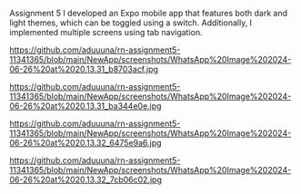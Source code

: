 Assignment 5
I developed an Expo mobile app that features both dark and light themes, which can be toggled using a switch. Additionally, I implemented multiple screens using tab navigation.


https://github.com/aduuuna/rn-assignment5-11341365/blob/main/NewApp/screenshots/WhatsApp%20Image%202024-06-26%20at%2020.13.31_b8703acf.jpg

https://github.com/aduuuna/rn-assignment5-11341365/blob/main/NewApp/screenshots/WhatsApp%20Image%202024-06-26%20at%2020.13.31_ba344e0e.jpg

https://github.com/aduuuna/rn-assignment5-11341365/blob/main/NewApp/screenshots/WhatsApp%20Image%202024-06-26%20at%2020.13.32_6475e9a6.jpg

https://github.com/aduuuna/rn-assignment5-11341365/blob/main/NewApp/screenshots/WhatsApp%20Image%202024-06-26%20at%2020.13.32_7cb06c02.jpg


